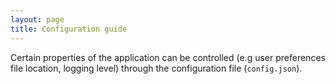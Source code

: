```yaml
---
layout: page
title: Configuration guide
---
```


Certain properties of the application can be controlled (e.g user preferences file location, logging level) through the configuration file (`config.json`).
